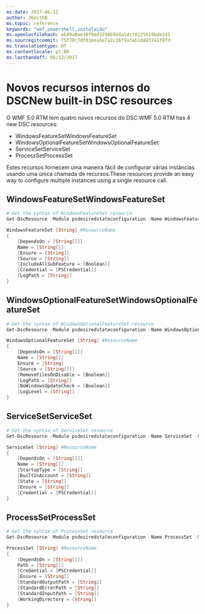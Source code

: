 ```yaml
---
ms.date: 2017-06-12
author: JKeithB
ms.topic: reference
keywords: "wmf,powershell,instalação"
ms.openlocfilehash: ab49a0ae10f9ad32966944a1dcf8125619bde141
ms.sourcegitcommit: 75f70c7df01eea5e7a2c16f9a3ab1dd437a1f8fd
ms.translationtype: HT
ms.contentlocale: pt-BR
ms.lasthandoff: 06/12/2017
---
```

# <a name="new-built-in-dsc-resources"></a><span data-ttu-id="022c8-102">Novos recursos internos do DSC</span><span class="sxs-lookup"><span data-stu-id="022c8-102">New built-in DSC resources</span></span>

<span data-ttu-id="022c8-103">O WMF 5.0 RTM tem quatro novos recursos do DSC:</span><span class="sxs-lookup"><span data-stu-id="022c8-103">WMF 5.0 RTM has 4 new DSC resources:</span></span> 
* <span data-ttu-id="022c8-104">WindowsFeatureSet</span><span class="sxs-lookup"><span data-stu-id="022c8-104">WindowsFeatureSet</span></span>
* <span data-ttu-id="022c8-105">WindowsOptionalFeatureSet</span><span class="sxs-lookup"><span data-stu-id="022c8-105">WindowsOptionalFeatureSet</span></span>
* <span data-ttu-id="022c8-106">ServiceSet</span><span class="sxs-lookup"><span data-stu-id="022c8-106">ServiceSet</span></span>
* <span data-ttu-id="022c8-107">ProcessSet</span><span class="sxs-lookup"><span data-stu-id="022c8-107">ProcessSet</span></span> 

<span data-ttu-id="022c8-108">Estes recursos fornecem uma maneira fácil de configurar várias instâncias usando uma única chamada de recursos.</span><span class="sxs-lookup"><span data-stu-id="022c8-108">These resources provide an easy way to configure multiple instances using a single resource call.</span></span>

## <a name="windowsfeatureset"></a><span data-ttu-id="022c8-109">WindowsFeatureSet</span><span class="sxs-lookup"><span data-stu-id="022c8-109">WindowsFeatureSet</span></span>

```powershell
# Get the syntax of WindowsFeatureSet resource
Get-DscResource -Module psdesiredstateconfiguration -Name WindowsFeatureSet -Syntax

WindowsFeatureSet [String] #ResourceName
{
    [DependsOn = [String[]]]
    Name = [String[]]
    [Ensure = [String]]
    [Source = [String]]
    [IncludeAllSubFeature = [Boolean]]
    [Credential = [PSCredential]]
    [LogPath = [String]]
}
```

## <a name="windowsoptionalfeatureset"></a><span data-ttu-id="022c8-110">WindowsOptionalFeatureSet</span><span class="sxs-lookup"><span data-stu-id="022c8-110">WindowsOptionalFeatureSet</span></span> 

```powershell
# Get the syntax of WindowsOptionalFeatureSet resource
Get-DscResource -Module psdesiredstateconfiguration -Name WindowsOptionalFeatureSet -Syntax

WindowsOptionalFeatureSet [String] #ResourceName
{
    [DependsOn = [String[]]]
    Name = [String[]]
    Ensure = [String]
    [Source = [String[]]]
    [RemoveFilesOnDisable = [Boolean]]
    [LogPath = [String]]
    [NoWindowsUpdateCheck = [Boolean]]
    [LogLevel = [String]]
}
```

## <a name="serviceset"></a><span data-ttu-id="022c8-111">ServiceSet</span><span class="sxs-lookup"><span data-stu-id="022c8-111">ServiceSet</span></span> 

```powershell
# Get the syntax of ServiceSet resource
Get-DscResource -Module psdesiredstateconfiguration -Name ServiceSet -Syntax

ServiceSet [String] #ResourceName
{
    [DependsOn = [String[]]]
    Name = [String[]]
    [StartupType = [String]]
    [BuiltInAccount = [String]]
    [State = [String]]
    [Ensure = [String]]
    [Credential = [PSCredential]]
}
```

## <a name="processset"></a><span data-ttu-id="022c8-112">ProcessSet</span><span class="sxs-lookup"><span data-stu-id="022c8-112">ProcessSet</span></span> 

```powershell
# Get the syntax of ProcessSet resource
Get-DscResource -Module psdesiredstateconfiguration -Name ProcessSet -Syntax

ProcessSet [String] #ResourceName
{
    [DependsOn = [String[]]]
    Path = [String[]]
    [Credential = [PSCredential]]
    [Ensure = [String]]
    [StandardOutputPath = [String]]
    [StandardErrorPath = [String]]
    [StandardInputPath = [String]]
    [WorkingDirectory = [String]]
}
```

